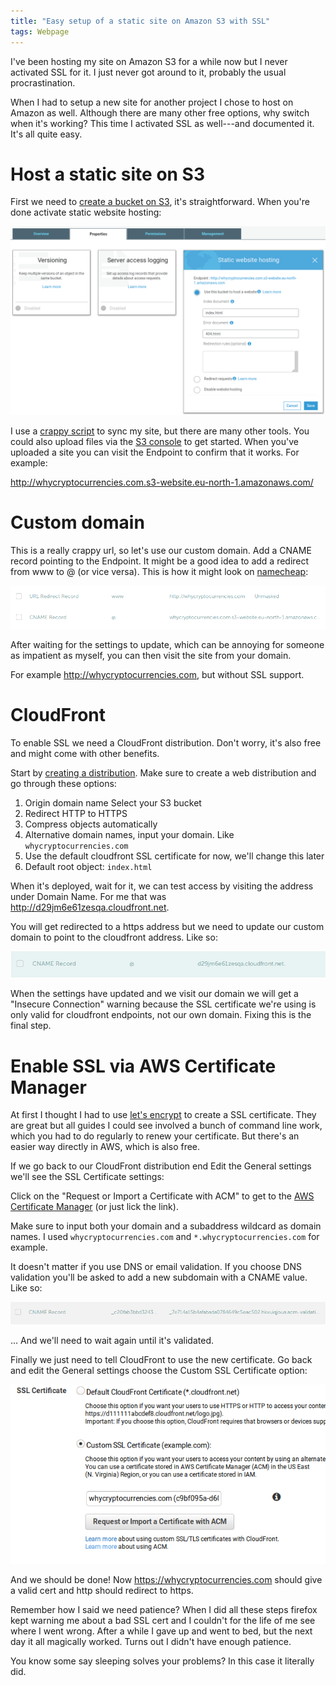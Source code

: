 ```yaml
---
title: "Easy setup of a static site on Amazon S3 with SSL"
tags: Webpage
---
```


I've been hosting my site on Amazon S3 for a while now but I never activated SSL for it. I just never got around to it, probably the usual procrastination.

When I had to setup a new site for another project I chose to host on Amazon as well. Although there are many other free options, why switch when it's working? This time I activated SSL as well---and documented it. It's all quite easy.

# Host a static site on S3

First we need to [create a bucket on S3][S3], it's straightforward. When you're done activate static website hosting:

[S3]: https://console.aws.amazon.com/s3/home

![Make sure to add the Index document.](/images/s3_setup/static_website.png)

I use a [crappy script][] to sync my site, but there are many other tools. You could also upload files via the [S3 console][S3] to get started. When you've uploaded a site you can visit the Endpoint to confirm that it works. For example:

<http://whycryptocurrencies.com.s3-website.eu-north-1.amazonaws.com/>

[crappy script]: https://github.com/treeman/jonashietala/blob/master/sync


# Custom domain

This is a really crappy url, so let's use our custom domain. Add a CNAME record pointing to the Endpoint. It might be a good idea to add a redirect from www to @ (or vice versa). This is how it might look on [namecheap][]:

![Here I redirect from www to @, but it really doesn't matter which way.](/images/s3_setup/s3_domains.png)

After waiting for the settings to update, which can be annoying for someone as impatient as myself, you can then visit the site from your domain.

For example <http://whycryptocurrencies.com>, but without SSL support.

[namecheap]: https://www.namecheap.com/


# CloudFront

To enable SSL we need a CloudFront distribution. Don't worry, it's also free and might come with other benefits.

Start by [creating a distribution][cloudfront]. Make sure to create a web distribution and go through these options:

1. Origin domain name
   Select your S3 bucket
2. Redirect HTTP to HTTPS
3. Compress objects automatically
4. Alternative domain names, input your domain. Like `whycryptocurrencies.com`
5. Use the default cloudfront SSL certificate for now, we'll change this later
6. Default root object: `index.html`

When it's deployed, wait for it, we can test access by visiting the address under Domain Name. For me that was <http://d29jm6e61zesqa.cloudfront.net>.

You will get redirected to a https address but we need to update our custom domain to point to the cloudfront address. Like so:

![](/images/s3_setup/namecheap_cloudfront.png)

When the settings have updated and we visit our domain we will get a "Insecure Connection" warning because the SSL certificate we're using is only valid for cloudfront endpoints, not our own domain. Fixing this is the final step.

[cloudfront]: https://console.aws.amazon.com/cloudfront/home


# Enable SSL via AWS Certificate Manager

At first I thought I had to use [let's encrypt][letssencrypt] to create a SSL certificate. They are great but all guides I could see involved a bunch of command line work, which you had to do regularly to renew your certificate. But there's an easier way directly in AWS, which is also free.

If we go back to our CloudFront distribution end Edit the General settings we'll see the SSL Certificate settings:


Click on the "Request or Import a Certificate with ACM" to get to the [AWS Certificate Manager][] (or just lick the link).

Make sure to input both your domain and a subaddress wildcard as domain names. I used `whycryptocurrencies.com` and `*.whycryptocurrencies.com` for example.

It doesn't matter if you use DNS or email validation.  If you choose DNS validation you'll be asked to add a new subdomain with a CNAME value. Like so:

![\_c20fab3bbd32430576cfdcdd43b090d1 is the subdomain with the value \_7e714a15b4afabada0784649c5eac502.hkvuiqjoua.acm-validations.aws.](/images/s3_setup/DNS_validation.png)

... And we'll need to wait again until it's validated.

Finally we just need to tell CloudFront to use the new certificate. Go back and edit the General settings choose the Custom SSL Certificate option:

![](/images/s3_setup/cert.png)

And we should be done! Now <https://whycryptocurrencies.com> should give a valid cert and http should redirect to https.

Remember how I said we need patience? When I did all these steps firefox kept warning me about a bad SSL cert and I couldn't for the life of me see where I went wrong. After a while I gave up and went to bed, but the next day it all magically worked. Turns out I didn't have enough patience.

You know some say sleeping solves your problems? In this case it literally did.


[letssencrypt]: https://letsencrypt.org/
[AWS Certificate Manager]: https://console.aws.amazon.com/acm/home

